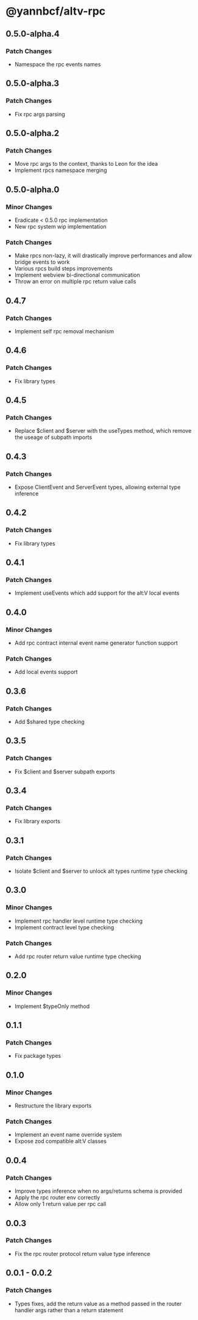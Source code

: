 # @yannbcf/altv-rpc

## 0.5.0-alpha.4

### Patch Changes

- Namespace the rpc events names

## 0.5.0-alpha.3

### Patch Changes

- Fix rpc args parsing

## 0.5.0-alpha.2

### Patch Changes

- Move rpc args to the context, thanks to Leon for the idea
- Implement rpcs namespace merging

## 0.5.0-alpha.0

### Minor Changes

- Eradicate < 0.5.0 rpc implementation
- New rpc system wip implementation

### Patch Changes

- Make rpcs non-lazy, it will drastically improve performances and allow bridge events to work
- Various rpcs build steps improvements
- Implement webview bi-directional communication
- Throw an error on multiple rpc return value calls

## 0.4.7

### Patch Changes

- Implement self rpc removal mechanism

## 0.4.6

### Patch Changes

- Fix library types

## 0.4.5

### Patch Changes

- Replace $client and $server with the useTypes method, which remove the useage of subpath imports

## 0.4.3

### Patch Changes

- Expose ClientEvent and ServerEvent types, allowing external type inference

## 0.4.2

### Patch Changes

- Fix library types

## 0.4.1

### Patch Changes

- Implement useEvents which add support for the alt:V local events

## 0.4.0

### Minor Changes

- Add rpc contract internal event name generator function support

### Patch Changes

- Add local events support

## 0.3.6

### Patch Changes

- Add $shared type checking

## 0.3.5

### Patch Changes

- Fix $client and $server subpath exports

## 0.3.4

### Patch Changes

- Fix library exports

## 0.3.1

### Patch Changes

- Isolate $client and $server to unlock alt types runtime type checking

## 0.3.0

### Minor Changes

- Implement rpc handler level runtime type checking
- Implement contract level type checking

### Patch Changes

- Add rpc router return value runtime type checking

## 0.2.0

### Minor Changes

- Implement $typeOnly method

## 0.1.1

### Patch Changes

- Fix package types

## 0.1.0

### Minor Changes

- Restructure the library exports

### Patch Changes

- Implement an event name override system
- Expose zod compatible alt:V classes

## 0.0.4

### Patch Changes

- Improve types inference when no args/returns schema is provided
- Apply the rpc router env correctly
- Allow only 1 return value per rpc call

## 0.0.3

### Patch Changes

- Fix the rpc router protocol return value type inference

## 0.0.1 - 0.0.2

### Patch Changes

- Types fixes, add the return value as a method passed in the router handler args rather than a return statement
